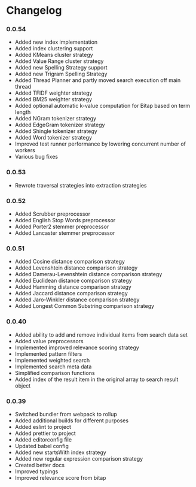 # Changelog

### 0.0.54

- Added new index implementation
- Added index clustering support
- Added KMeans cluster strategy
- Added Value Range cluster strategy
- Added new Spelling Strategy support
- Added new Trigram Spelling Strategy
- Added Thread Planner and partly moved search execution off main thread
- Added TFIDF weighter strategy
- Added BM25 weighter strategy
- Added optional automatic k-value computation for Bitap based on term length
- Added NGram tokenizer strategy
- Added EdgeGram tokenizer strategy
- Added Shingle tokenizer strategy
- Added Word tokenizer strategy
- Improved test runner performance by lowering concurrent number of workers
- Various bug fixes


### 0.0.53

 - Rewrote traversal strategies into extraction strategies


### 0.0.52

- Added Scrubber preprocessor
- Added English Stop Words preprocessor
- Added Porter2 stemmer preprocessor
- Added Lancaster stemmer preprocessor


### 0.0.51

- Added Cosine distance comparison strategy
- Added Levenshtein distance comparison strategy
- Added Damerau-Levenshtein distance comparison strategy
- Added Euclidean distance comparison strategy
- Added Hamming distance comparison strategy
- Added Jaccard distance comparison strategy
- Added Jaro-Winkler distance comparison strategy
- Added Longest Common Substring comparison strategy
 

### 0.0.40

- Added ability to add and remove individual items from search data set
- Added value preprocessors
- Implemented improved relevance scoring strategy
- Implemented pattern filters
- Implemented weighted search
- Implemented search meta data
- Simplified comparison functions
- Added index of the result item in the original array to search result object


### 0.0.39

- Switched bundler from webpack to rollup
- Added additional builds for different purposes
- Added eslint to project
- Added prettier to project
- Added editorconfig file
- Updated babel config
- Added new startsWith index strategy
- Added new regular expression comparison strategy
- Created better docs
- Improved typings
- Improved relevance score from bitap
